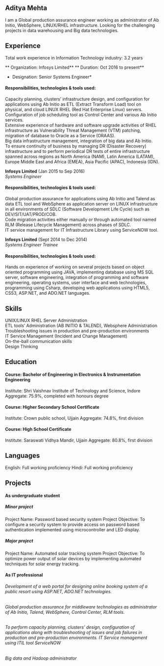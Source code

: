 ## Aditya Mehta

I am a Global production assurance engineer working as administrator of Ab Initio, WebSphere, LINUX/RHEL infrastructure. Looking for the challenging projects in data warehousing and Big data technologies.

## Experience

Total work experience in Information Technology industry: 3.2 years

** Organization: Infosys Limited**
** Duration: Oct 2016 to present**
* Designation: Senior Systems Engineer*
#### Responsibilities, technologies & tools used: 
Capacity planning, clusters’ infrastructure design, and configuration for applications using Ab Initio as ETL (Extract Transform Load) tool on physical, and cloud LINUX RHEL (Red Hat Enterprise Linux) servers.<br />
Configuration of job scheduling tool as Control Center and various Ab Initio services.<br />
Extensive experience of hardware and software upgrade activities of RHEL infrastructure as Vulnerability Threat Management (VTM) patching, migration of database to Oracle as a Service (ORAAS).<br />
Big data infrastructure management, integration of big data and Ab Initio.<br />
To ensure continuity of business by managing DR (Disaster Recovery) infrastructure and to perform periodical DR tests of entire infrastructure spanned across regions as North America (NAM), Latin America (LATAM), Europe Middle East and Africa (EMEA), Asia Pacific (APAC), Indonesia (IDN). <br />
 
**Infosys Limited** (Jan 2015 to Sep 2016)   
*Systems Engineer*  
 #### Responsibilities, technologies & tools used: 
Global production assurance for applications using Ab Initio and Talend as data ETL tool and WebSphere as application server on LINUX infrastructure in all environments of SDLC (Software Development Life Cycle) such as DEV/SIT/UAT/PROD/COB.<br />
Code migration activities either manually or through automated tool named RLM (Release Lifecycle Management) across phases of SDLC.<br />
IT service management for IT Infrastructure Library using ServiceNOW tool. <br />

**Infosys Limited** (Sept 2014 to Dec 2014)   
*Systems Engineer Trainee*  
#### Responsibilities, technologies & tools used: 
Hands on experience of working on several projects based on object oriented programming using JAVA, implementing database using MS SQL server, software engineering, integration of programming and software engineering, operating systems, user interface and web technologies, programming using Csharp, developing web applications using HTML5, CSS3, ASP.NET, and ADO.NET languages.


## Skills

UNIX/LINUX RHEL Server Administration<br />
ETL tools’ Administration (AB INITIO & TALEND), Websphere Administration  <br />
Troubleshooting issues in production and pre-production environments<br />
IT Service Management (Incident and Change Management)<br />
On-the-ball communication skills<br />
Design Thinking<br />

## Education

#### Course: Bachelor of Engineering in Electronics & Instrumentation Engineering
Institute: Shri Vaishnav Institute of Technology and Science, Indore
Aggregate: 75.9%, completed with honours degree

 #### Course: Higher Secondary School Certificate
Institute: Crown public school, Ujjain
Aggregate: 74.8%, first division  

 #### Course: High School Certificate
Institute: Saraswati Vidhya Mandir, Ujjain
Aggregate: 80.8%, first division

## Languages
English: Full working proficiency
Hindi: Full working proficiency

## Projects
 #### As undergraduate student
##### Minor project 
Project Name: Password based security system
Project Objective: To configure a security system to provide access on password based authentication implemented using microcontroller and LED display.

##### Major project 
Project Name: Automated solar tracking system
Project Objective: To optimize power output of solar devices by implementing automated techniques for solar energy tracking.

#### As IT professional
###### Development of a web portal for designing online booking system of a public resort using ASP.NET, ADO.NET technologies.
###### Global production assurance for middleware technologies as administrator of Ab Initio, Talend, WebSphere, Control Center, RLM tools.
###### To perform capacity planning, clusters’ design, configuration of applications along with troubleshooting of issues and job failures in production and pre-production environments. IT Service management using ITIL tool ServiceNOW
###### Big data and Hadoop administrator

